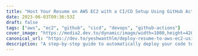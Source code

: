```yaml
---
title: "Host Your Resume on AWS EC2 with a CI/CD Setup Using GitHub Actions"
date: 2023-06-03T09:36:53Z
draft: false
tags: ["aws", "ec2", "github", "cicd", "devops", "github-actions"]
cover_image: "https://media2.dev.to/dynamic/image/width=1000,height=420,fit=cover,gravity=auto,format=auto/https%3A%2F%2Fdev-to-uploads.s3.amazonaws.com%2Fuploads%2Farticles%2Fxths1qla1mfh0vyu9hgj.png"
canonical_url: "https://dev.to/yeshwanthlm/deploy-resume-to-aws-ec2-using-github-actions-4hog"
description: "A step-by-step guide to automatically deploy your code to AWS EC2 from GitHub using GitHub Actions."
---
```

